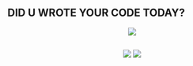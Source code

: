 ##  DID U WROTE YOUR CODE TODAY? 


<div align="center">  
  <p align="center">
  <a href="https://skillicons.dev">
    <img src="https://skillicons.dev/icons?i=javascript,vue,nuxt,react,next,css,tailwind,python,django,gitlab,git" />
  </a>
</p>
</div>
        
 </div>

      
  
</div>
 
## 
 
<div align='center'>
  <a href = "mailto:anchaapedro@gmail.com"><img src="https://img.shields.io/badge/Gmail-D14836?style=for-the-badge&logo=gmail&logoColor=white" target="_blank"></a>
  <a href="https://www.linkedin.com/in/anchapedro/" target="_blank"><img src="https://img.shields.io/badge/-LinkedIn-%230077B5?style=for-the-badge&logo=linkedin&logoColor=white" target="_blank"></a>   
</div>

  
